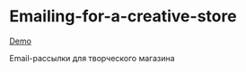 # Emailing-for-a-creative-store

[Demo](https://nekrasovanatalya.github.io/Emailing-for-a-creative-store/)

Email-рассылки для творческого магазина
